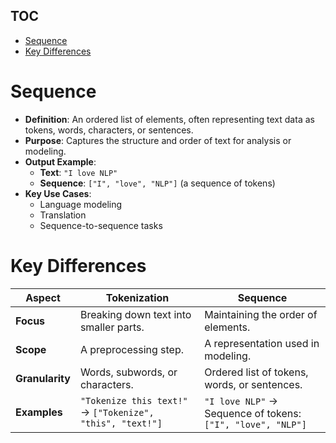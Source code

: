 ## TOC
- [Sequence](#sequence)
- [Key Differences](#key-differences)


# Sequence

- **Definition**: An ordered list of elements, often representing text data as tokens, words, characters, or sentences.  
- **Purpose**: Captures the structure and order of text for analysis or modeling.  
- **Output Example**:  
  - **Text**: `"I love NLP"`  
  - **Sequence**: `["I", "love", "NLP"]` (a sequence of tokens)  
- **Key Use Cases**:  
  - Language modeling  
  - Translation  
  - Sequence-to-sequence tasks  



# Key Differences

| **Aspect**       | **Tokenization**                           | **Sequence**                          |
|-------------------|-------------------------------------------|---------------------------------------|
| **Focus**        | Breaking down text into smaller parts.    | Maintaining the order of elements.    |
| **Scope**        | A preprocessing step.                     | A representation used in modeling.    |
| **Granularity**  | Words, subwords, or characters.           | Ordered list of tokens, words, or sentences. |
| **Examples**     | `"Tokenize this text!"` → `["Tokenize", "this", "text!"]` | `"I love NLP"` → Sequence of tokens: `["I", "love", "NLP"]` |
